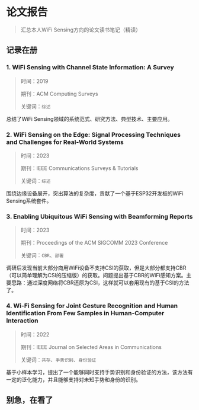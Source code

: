 # 论文报告

> 汇总本人WiFi Sensing方向的论文读书笔记（精读）

## 记录在册

### 1. WiFi Sensing with Channel State Information: A Survey

> 时间：2019
> 
> 期刊：ACM Computing Surveys
>
> 关键词：`综述`

总结了WiFi Sensing领域的系统范式、研究方法、典型技术、主要应用。

### 2. WiFi Sensing on the Edge: Signal Processing Techniques and Challenges for Real-World Systems

> 时间：2023
>
> 期刊：IEEE Communications Surveys & Tutorials
>
> 关键词：`综述`

围绕边缘设备展开，突出算法的复杂度，贡献了一个基于ESP32开发板的WiFi Sensing系统套件。

### 3. Enabling Ubiquitous WiFi Sensing with Beamforming Reports

> 时间：2023
>
> 期刊：Proceedings of the ACM SIGCOMM 2023 Conference
>
> 关键词：`CBR`、`部署`

调研后发现当前大部分商用WiFi设备不支持CSI的获取，但是大部分都支持CBR（可以简单理解为CSI的压缩版）的获取。问题提出基于CBR的WiFi感知方案。主要思路：通过深度网络将CBR还原为CSI，这样就可以套用现有的基于CSI的方法了。

### 4. Wi-Fi Sensing for Joint Gesture Recognition and Human Identification From Few Samples in Human-Computer Interaction

> 时间：2022
>
> 期刊：IEEE Journal on Selected Areas in Communications
>
> 关键词：`共存`、`手势识别`、`身份验证`

基于小样本学习，提出了一个能够同时支持手势识别和身份验证的方法，该方法有一定的泛化能力，并且能够支持对未知手势和身份的识别。

## 别急，在看了

